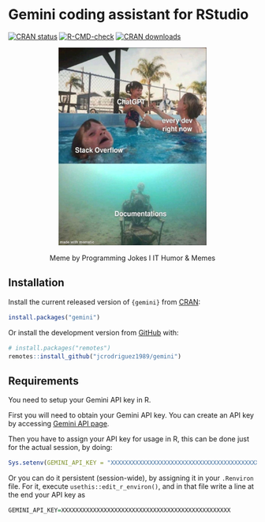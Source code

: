 
<!-- README.md is generated from README.Rmd. Please edit that file -->

# Gemini coding assistant for RStudio

<!-- badges: start -->

[![CRAN
status](https://www.r-pkg.org/badges/version/gemini)](https://CRAN.R-project.org/package=gemini)
[![R-CMD-check](https://github.com/jcrodriguez1989/gemini/actions/workflows/R-CMD-check.yaml/badge.svg)](https://github.com/jcrodriguez1989/gemini/actions/workflows/R-CMD-check.yaml)
[![CRAN
downloads](https://cranlogs.r-pkg.org/badges/gemini)](https://cran.rstudio.com/web/packages/gemini/index.html)
<!-- badges: end -->

<center>
<img width="300" height="400" src="man/figures/gemini_meme.jpeg">
<p>
Meme by Programming Jokes I IT Humor & Memes
</p>
</center>

## Installation

Install the current released version of `{gemini}` from
[CRAN](https://cran.r-project.org/package=gemini):

``` r
install.packages("gemini")
```

Or install the development version from
[GitHub](https://github.com/jcrodriguez1989/gemini) with:

``` r
# install.packages("remotes")
remotes::install_github("jcrodriguez1989/gemini")
```

## Requirements

You need to setup your Gemini API key in R.

First you will need to obtain your Gemini API key. You can create an API
key by accessing [Gemini API
page](https://aistudio.google.com/app/apikey).

Then you have to assign your API key for usage in R, this can be done
just for the actual session, by doing:

``` r
Sys.setenv(GEMINI_API_KEY = "XXXXXXXXXXXXXXXXXXXXXXXXXXXXXXXXXXXXXXXXXXXXXXXX")
```

Or you can do it persistent (session-wide), by assigning it in your
`.Renviron` file. For it, execute `usethis::edit_r_environ()`, and in
that file write a line at the end your API key as

``` r
GEMINI_API_KEY=XXXXXXXXXXXXXXXXXXXXXXXXXXXXXXXXXXXXXXXXXXXXXXXX
```
